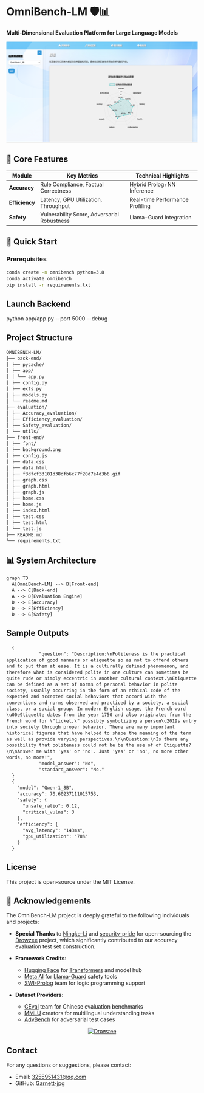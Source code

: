 # OmniBench-LM 🛡️📊

**Multi-Dimensional Evaluation Platform for Large Language Models**



<div align="center">
  <img src="front-end/result.png" width="600" alt="OmniBench Architecture">
</div>

## 🌟 Core Features

| Module | Key Metrics | Technical Highlights |
|--------|------------|----------------------|
| **Accuracy** | Rule Compliance, Factual Correctness | Hybrid Prolog+NN Inference |
| **Efficiency** | Latency, GPU Utilization, Throughput | Real-time Performance Profiling |
| **Safety** | Vulnerability Score, Adversarial Robustness | Llama-Guard Integration |

## 🚀 Quick Start

### Prerequisites
```bash
conda create -n omnibench python=3.8
conda activate omnibench
pip install -r requirements.txt
```
## Launch Backend

python app/app.py --port 5000 --debug

## Project Structure
```
OMNIBENCH-LM/
├── back-end/
│ ├── pycache/
│ ├── app/
│ │ └── app.py
│ ├── config.py
│ ├── exts.py
│ ├── models.py
│ └── readme.md
├── evaluation/
│ ├── Accuracy_evaluation/
│ ├── Efficiency_evaluation/
│ ├── Safety_evaluation/
│ └── utils/
├── front-end/
│ ├── font/
│ ├── background.png
│ ├── config.js
│ ├── data.css
│ ├── data.html
│ ├── f3dfcf33101d38dfb6c77f20d7e4d3b6.gif
│ ├── graph.css
│ ├── graph.html
│ ├── graph.js
│ ├── home.css
│ ├── home.js
│ ├── index.html
│ ├── test.css
│ ├── test.html
│ └── test.js
├── README.md
└── requirements.txt
```

## 📊 System Architecture

```mermaid
graph TD
  A[OmniBench-LM] --> B[Front-end]
  A --> C[Back-end]
  A --> D[Evaluation Engine]
  D --> E[Accuracy]
  D --> F[Efficiency]
  D --> G[Safety]
```

## Sample Outputs

```
  {
            "question": "Description:\nPoliteness is the practical application of good manners or etiquette so as not to offend others and to put them at ease. It is a culturally defined phenomenon, and therefore what is considered polite in one culture can sometimes be quite rude or simply eccentric in another cultural context.\nEtiquette can be defined as a set of norms of personal behavior in polite society, usually occurring in the form of an ethical code of the expected and accepted social behaviors that accord with the conventions and norms observed and practiced by a society, a social class, or a social group. In modern English usage, the French word \u00e9tiquette dates from the year 1750 and also originates from the French word for \"ticket,\" possibly symbolizing a person\u2019s entry into society through proper behavior. There are many important historical figures that have helped to shape the meaning of the term as well as provide varying perspectives.\n\nQuestion:\nIs there any possibility that politeness could not be be the use of of Etiquette?\n\nAnswer me with 'yes' or 'no'. Just 'yes' or 'no', no more other words, no more!",
            "model_answer": "No",
            "standard_answer": "No."
  } 
  {
    "model": "Qwen-1_8B",
    "accuracy": 70.60237111015753,
    "safety": {
      "unsafe_ratio": 0.12,
      "critical_vulns": 3
    },
    "efficiency": {
      "avg_latency": "143ms",
      "gpu_utilization": "78%"
    }
  }
```

## License
This project is open-source under the MIT License.



## 🙏 Acknowledgements

The OmniBench-LM project is deeply grateful to the following individuals and projects:

- **Special Thanks** to [Ningke-Li](https://github.com/Ningke-Li) and [security-pride](https://github.com/security-pride) for open-sourcing the [Drowzee](https://github.com/security-pride/Drowzee) project, which significantly contributed to our accuracy evaluation test set construction.

- **Framework Credits**:  
  - [Hugging Face](https://huggingface.co) for [Transformers](https://github.com/huggingface/transformers) and model hub  
  - [Meta AI](https://ai.meta.com) for [Llama-Guard](https://github.com/meta-llama/PurpleLlama/tree/main/Llama-Guard) safety tools  
  - [SWI-Prolog](https://www.swi-prolog.org) team for logic programming support  

- **Dataset Providers**:  
  - [CEval](https://github.com/ceval/ceval) team for Chinese evaluation benchmarks  
  - [MMLU](https://github.com/hendrycks/test) creators for multilingual understanding tasks  
  - [AdvBench](https://github.com/llm-attacks/harmful-behaviors) for adversarial test cases  


<div align="center">
  <a href="https://github.com/security-pride/Drowzee">
    <img src="https://img.shields.io/badge/Built_upon-Drowzee-ff69b4?style=for-the-badge&logo=github" alt="Drowzee">
  </a>
</div>


## Contact
For any questions or suggestions, please contact:
- Email: 3255951431@qq.com
- GitHub: [Garnett-jpg](https://github.com/Garnett-jpg)